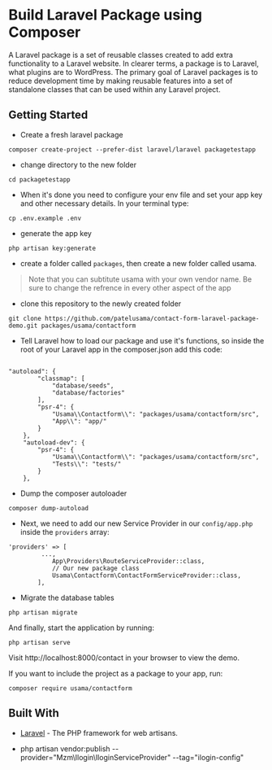 # Build Laravel Package using Composer
A Laravel package is a set of reusable classes created to add extra functionality to a Laravel website. In clearer terms, a package is to Laravel, what plugins are to WordPress. The primary goal of Laravel packages is to reduce development time by making reusable features into a set of standalone classes that can be used within any Laravel project.

## Getting Started
- Create a fresh laravel package

```
composer create-project --prefer-dist laravel/laravel packagetestapp
```
- change directory to the new folder

```
cd packagetestapp
```

- When it's done you need to configure your env file and set your app key and other necessary details. In your terminal type:

```
cp .env.example .env
```

- generate the app key

```
php artisan key:generate
```
- create a folder called `packages`, then create a new folder called usama. 
> Note that you can subtitute usama with your own vendor name. Be sure to change the refrence in every other aspect of the app

- clone this repository to the newly created folder

```
git clone https://github.com/patelusama/contact-form-laravel-package-demo.git packages/usama/contactform
```
- Tell Laravel how to load our package and use it's functions, so inside the root of your Laravel app in the composer.json add this code:

```

"autoload": {
        "classmap": [
            "database/seeds",
            "database/factories"
        ],
        "psr-4": {
            "Usama\\Contactform\\": "packages/usama/contactform/src",
            "App\\": "app/"
        }
    },
    "autoload-dev": {
        "psr-4": {
            "Usama\\Contactform\\": "packages/usama/contactform/src",
            "Tests\\": "tests/"
        }
    },
```
- Dump the composer autoloader

```
composer dump-autoload
```

- Next, we need to add our new Service Provider in our `config/app.php` inside the `providers` array:

```
'providers' => [
         ...,
            App\Providers\RouteServiceProvider::class,
            // Our new package class
            Usama\Contactform\ContactFormServiceProvider::class,
        ],
```
- Migrate the database tables

```
php artisan migrate
```

And finally, start the application by running:

```
php artisan serve
```

Visit http://localhost:8000/contact in your browser to view the demo.

If you want to include the project as a package to your app, run:

```
composer require usama/contactform
```

## Built With

* [Laravel](https://laravel.com/) - The PHP framework for web artisans.
        

* php artisan vendor:publish --provider="Mzm\Ilogin\IloginServiceProvider" --tag="ilogin-config"     

